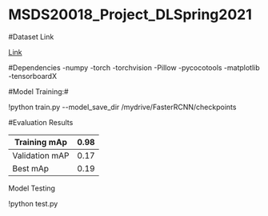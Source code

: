 # MSDS20018_Project_DLSpring2021

#Dataset Link

[Link](https://drive.google.com/drive/u/0/folders/1yTuWZM-5HQYiTXteFZUJgpEdyI2gYu7F)

#Dependencies
-numpy
-torch
-torchvision
-Pillow
-pycocotools
-matplotlib
-tensorboardX


#Model Training:#

!python train.py --model_save_dir /mydrive/FasterRCNN/checkpoints

#Evaluation Results

Training mAp  | 0.98
------------- | -------------
Validation mAP | 0.17
Best mAp  | 0.19




Model Testing

!python test.py



